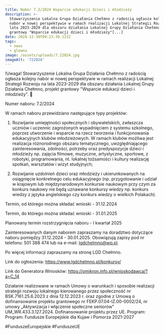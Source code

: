 ```yaml
---
title: Nabór 7.2/2024 Wsparcie edukacji dzieci i młodzieży
description: >-
  Stowarzyszenie Lokalna Grupa Działania Chełmno z radością ogłasza kolejny
  nabór w nowej perspektywie w ramach realizacji Lokalnej Strategii Rozwoju na
  lata 2023-2029 dla obszaru działania Lokalnej Grupy Działania Chełmno, projekt
  grantowy "Wsparcie edukacji dzieci i młodzieży"[...]
date: 2024-12-30T09:23:39.122Z
tags:
  - news
  - glowna
image: /assets/uploads/7.22024.jpg
imageAlt: '722024'
---
```

!Uwaga! Stowarzyszenie Lokalna Grupa Działania Chełmno z radością ogłasza kolejny nabór w nowej perspektywie w ramach realizacji Lokalnej Strategii Rozwoju na lata 2023-2029 dla obszaru działania Lokalnej Grupy Działania Chełmno, projekt grantowy "Wsparcie edukacji dzieci i młodzieży". 🙂

Numer naboru: 7.2/2024

W ramach naboru przewidziano następujące typy projektów:

1. Rozwijanie umiejętności społecznych i obywatelskich, zwłaszcza uczniów i uczennic zagrożonych wypadnięciem z systemu szkolnego, poprzez utworzenie i wsparcie na rzecz tworzenia i funkcjonowania edukacyjnych klubów młodzieżowych. W ramach klubów możliwa jest realizacja różnorodnego obszaru tematycznego, uwzględniającego zainteresowania, zdolności, potrzeby oraz predyspozycje dzieci i młodzieży np. zajęcia filmowe, muzyczne, artystyczne, sportowe, z robotyki, programowania, nt. lokalnej tożsamości i kultury realizację spotkań, warsztatów i wizyt studyjnych;

2. Rozwijanie uzdolnień dzieci oraz młodzieży i ukierunkowanych na osiągnięcie konkretnego celu edukacyjnego (np. przygotowanie i udział w krajowym lub międzynarodowym konkursie naukowym przy czym za konkurs naukowy nie będą uznawane konkursy wiedzy np. konkurs wiedzy z języka angielskiego czy konkurs wiedzy o wielkich Polakach).

Termin, od którego można składać wnioski - 31.12.2024

Termin, do którego można składać wnioski - 31.01.2025

Planowany termin rozstrzygnięcia naboru - I kwartał 2025

Zainteresowanych danym naborem zapraszamy na doradztwo dotyczące naboru pomiędzy 31.12.2024 - 30.01.2025. Obowiązują zapisy pod nr telefonu: 501 388 474 lub na e-mail: lgdchelmno@wp.pl.

Po więcej informacji zapraszamy na stronę LGD Chełmno.

Link do ogłoszenia: https://www.lgdchelmno.pl/konkursy/

Link do Generatora Wniosków: https://omikron.info.pl/wnioskodawca/?a=C_14

Działanie realizowane w ramach Umowy o warunkach i sposobie realizacji strategii rozwoju lokalnego kierowanego przez społeczność nr BSK.7161.25.6.2023 z dnia 12.12.2023 r. oraz zgodne z Umową o dofinansowanie projektu grantowego nr FEKP.07.04-IZ.00-0002/24, nr umowy „Aktywizacja i włączenie społeczne seniorów” UM_WR.433.3.127.2024. Dofinansowanie projektu przez UE. Program:  Program: Fundusze Europejskie dla Kujaw i Pomorza 2021-2027

\#FunduszeEuropejskie #FunduszeUE
